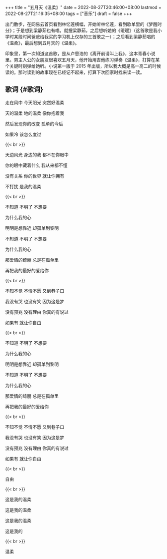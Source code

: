 +++
title = "五月天《温柔》"
date = 2022-08-27T20:46:00+08:00
lastmod = 2022-08-27T21:16:35+08:00
tags = ["音乐"]
draft = false
+++

出门散步，在网易云首页看到林忆莲横幅，开始听林忆莲，看到歌单里的《梦醒时分》；于是想到梁静茹也有唱，就搜梁静茹，之后想听她的《暖暖》（这首歌是我小学时某段时间爸爸给我买的学习机上仅存的三首歌之一）；之后看到梁静茹唱的《温柔》，最后想到五月天的《温柔》。

印象里，第一次知道这首歌，是从卢思浩的《离开前请叫上我》，这本青春小说里。男主人公的女朋友很喜欢五月天，他开始用吉他练习弹奏《温柔》，打算在某个关键时刻弹给她听。小说第一版于 2015 年出版，所以我大概是高一高二的时候读的。那时读到的故事现在已经记不起来，打算下次回家时找来读一读。


## 歌词 {#歌词}

走在风中 今天阳光 突然好温柔

天的温柔 地的温柔 像你抱着我

然后发现你的改变 孤单的今后

如果冷 该怎么度过

{{< br >}}

天边风光 身边的我 都不在你眼中

你的眼中藏着什么 我从来都不懂

没有关系 你的世界 就让你拥有

不打扰 是我的温柔

{{< br >}}

不知道 不明了 不想要

为什么我的心

明明是想靠近 却孤单到黎明

不知道 不明了 不想要

为什么我的心

那爱情的绮丽 总是在孤单里

再把我的最好的爱给你

{{< br >}}

不知不觉 不情不愿 又到巷子口

我没有哭 也没有笑 因为这是梦

没有预兆 没有理由 你真的有说过

如果有 就让你自由

{{< br >}}

不知道 不明了 不想要

为什么我的心

明明是想靠近 却孤单到黎明

不知道 不明了 不想要

为什么我的心

那爱情的绮丽 总是在孤单里

再把我的最好的爱给你

{{< br >}}

不知不觉 不情不愿 又到巷子口

我没有哭 也没有笑 因为这是梦

没有预兆 没有理由 你真的有说过

如果有 就让你自由

{{< br >}}

自由

{{< br >}}

这是我的温柔

这是我的温柔

这是我的温柔

这是我的

{{< br >}}

温柔